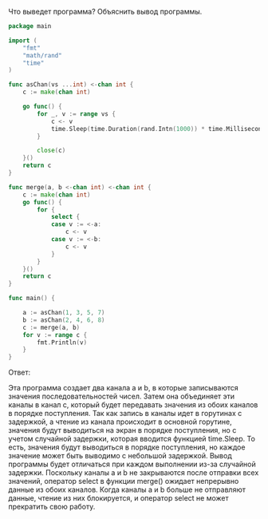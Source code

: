 Что выведет программа? Объяснить вывод программы.

```go
package main

import (
	"fmt"
	"math/rand"
	"time"
)

func asChan(vs ...int) <-chan int {
	c := make(chan int)

	go func() {
		for _, v := range vs {
			c <- v
			time.Sleep(time.Duration(rand.Intn(1000)) * time.Millisecond)
		}

		close(c)
	}()
	return c
}

func merge(a, b <-chan int) <-chan int {
	c := make(chan int)
	go func() {
		for {
			select {
			case v := <-a:
				c <- v
			case v := <-b:
				c <- v
			}
		}
	}()
	return c
}

func main() {

	a := asChan(1, 3, 5, 7)
	b := asChan(2, 4, 6, 8)
	c := merge(a, b)
	for v := range c {
		fmt.Println(v)
	}
}

```

Ответ:

Эта программа создает два канала a и b, в которые записываются значения последовательностей чисел. Затем она объединяет
эти каналы в канал c, который будет передавать значения из обоих каналов в порядке поступления.
Так как запись в каналы идет в горутинах с задержкой, а чтение из канала происходит в основной горутине, значения будут
выводиться на экран в порядке поступления, но с учетом случайной задержки, которая вводится функцией time.Sleep. То
есть, значения будут выводиться в порядке поступления, но каждое значение может быть выводимо с небольшой задержкой.
Вывод программы будет отличаться при каждом выполнении из-за случайной задержки.
Поскольку каналы a и b не закрываются после отправки всех значений, оператор select в функции merge() ожидает непрерывно
данные из обоих каналов. Когда каналы a и b больше не отправляют данные, чтение из них блокируется, и оператор select не
может прекратить свою работу.
